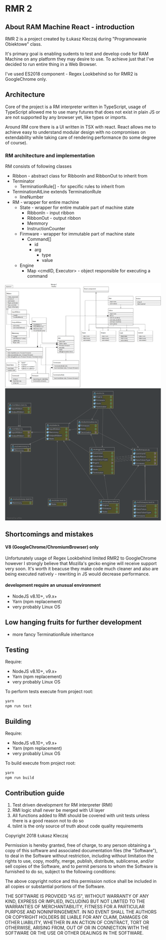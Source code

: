 # RMR 2

## About RAM Machine React - introduction

RMR 2 is a project created by Łukasz Kleczaj during "Programowanie Obiektowe" class.

It's primary goal is enabling sudents to test and develop code for RAM Machine on any platform they may desire to use. 
To achieve just that I've decided to run entire thing in a Web Browser.

I've used ES2018 component - Regex Lookbehind so for RMR2 is GoogleChrome only.

## Architecture

Core of the project is a RM interpreter written in TypeScript, 
usage of TypeScript allowed me to use many futures that does not exist in plain JS or are not supported by any browser yet, 
like types or imports.

Around RM core there is a UI written in TSX with react. 
React allows me to achieve easy to understand modular design with no compromises on extendability while taking care of rendering performance (to some degree of course).

### RM architecture and implementation

RM consists of following classes
* Ribbon - abstract class for RibbonIn and RibbonOut to inherit from
* Terminator
    * TerminationRule[] - for specific rules to inherit from
* TerminationAtLine extends TerminationRule
    * lineNumber
* RM - wrapper for entire machine
    * State - wrapper for entire mutable part of machine state
        * RibbonIn - input ribbon
        * RibbonOut - output ribbon
        * Memmory
        * InstructionCounter
    * Firmware - wrapper for immutable part of machine state
        * Command[]
            * id
            * arg
                * type
                * value
    * Engine 
        * Map <cmdID, Executor> - object responsible for executing a command

![uml](./doc/uml.png)
![file_dependemcies](./doc/file_dependencies.png)

## Shortcomings and mistakes

#### V8 (GoogleChrome/ChromiumBrowser) only
Unfortunately usage of Regex Lookbehind limited RMR2 to GoogleChrome however I strongly believe that Mozilla's gecko engine will receive support very soon. 
It's worth it beacuse they make code much cleaner and also are being executed natively - rewriting in JS would decrease performance.


#### development require an unusual environment
* NodeJS v8.10+, v9.x+
* Yarn (npm replacement)
* very probably Linux OS

## Low hanging fruits for further development
* more fancy TerminationRule inheritance  

## Testing
Require:
* NodeJS v8.10+, v9.x+
* Yarn (npm replacement)
* very probably Linux OS


To perform tests execute from project root:
```
yarn
npm run test
``` 

## Building
Require:
* NodeJS v8.10+, v9.x+
* Yarn (npm replacement)
* very probably Linux OS


To build execute from project root:
```
yarn
npm run build
``` 

## Contribution guide

1. Test driven development for RM interpreter (RMI)
2. RMI logic shall never be merged with UI layer
3. All functions added to RMI should be covered with unit tests unless there is a good reason not to do so
4. tslint is the only source of truth about code quality requirements 






Copyright 2018 Łukasz Kleczaj

Permission is hereby granted, free of charge, to any person obtaining a copy of this software and associated documentation files (the "Software"), to deal in the Software without restriction, including without limitation the rights to use, copy, modify, merge, publish, distribute, sublicense, and/or sell copies of the Software, and to permit persons to whom the Software is furnished to do so, subject to the following conditions:

The above copyright notice and this permission notice shall be included in all copies or substantial portions of the Software.

THE SOFTWARE IS PROVIDED "AS IS", WITHOUT WARRANTY OF ANY KIND, EXPRESS OR IMPLIED, INCLUDING BUT NOT LIMITED TO THE WARRANTIES OF MERCHANTABILITY, FITNESS FOR A PARTICULAR PURPOSE AND NONINFRINGEMENT. IN NO EVENT SHALL THE AUTHORS OR COPYRIGHT HOLDERS BE LIABLE FOR ANY CLAIM, DAMAGES OR OTHER LIABILITY, WHETHER IN AN ACTION OF CONTRACT, TORT OR OTHERWISE, ARISING FROM, OUT OF OR IN CONNECTION WITH THE SOFTWARE OR THE USE OR OTHER DEALINGS IN THE SOFTWARE.